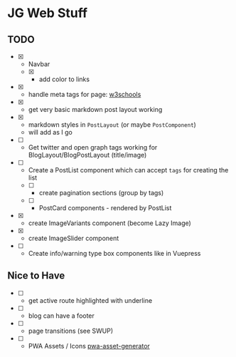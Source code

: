 # JG Web Stuff

## TODO

- [x] - Navbar
  - [x] - add color to links
- [x] - handle meta tags for page: [w3schools](https://www.w3schools.com/tags/tag_meta.asp)
- [x] - get very basic markdown post layout working
- [x] - markdown styles in `PostLayout` (or maybe `PostComponent`)
  - will add as I go
- [ ] - Get twitter and open graph tags working for BlogLayout/BlogPostLayout (title/image)
- [ ] - Create a PostList component which can accept `tags` for creating the list
  - [ ] - create pagination sections (group by tags)
  - [ ] - PostCard components - rendered by PostList
- [x] - create ImageVariants component (become Lazy Image)
- [x] - create ImageSlider component
- [ ] - Create info/warning type box components like in Vuepress

## Nice to Have

- [ ] - get active route highlighted with underline
- [ ] - blog can have a footer
- [ ] - page transitions (see SWUP)
- [ ] - PWA Assets / Icons [pwa-asset-generator](https://www.npmjs.com/package/pwa-asset-generator)
